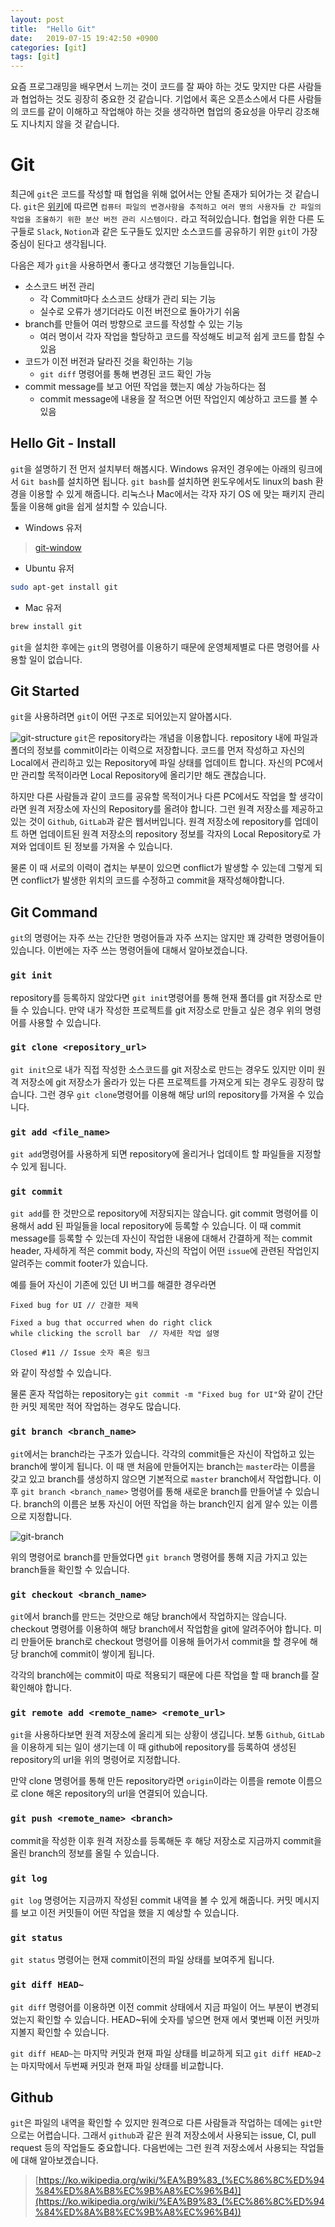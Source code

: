 ```yaml
---
layout: post
title:  "Hello Git"
date:   2019-07-15 19:42:50 +0900
categories: [git]
tags: [git]
---
```



요즘 프로그래밍을 배우면서 느끼는 것이 코드를 잘 짜야 하는 것도 맞지만 
다른 사람들과 협업하는 것도 굉장히 중요한 것 같습니다. 기업에서 혹은
오픈소스에서 다른 사람들의 코드를 같이 이해하고 작업해야 하는 것을
생각하면 협업의 중요성을 아무리 강조해도 지나치지 않을 것 같습니다.

# Git

최근에 `git`은 코드를 작성할 때 협업을 위해 없어서는 안될 존재가
되어가는 것 같습니다. `git`은 [위키][git-wiki]에 따르면
`컴퓨터 파일의 변경사항을 추적하고 여러 명의 사용자들 간 파일의 
작업을 조율하기 위한 분산 버전 관리 시스템이다.` 라고 적혀있습니다.
협업을 위한 다른 도구들로 `Slack`, `Notion`과 같은 도구들도 있지만
소스코드를 공유하기 위한 `git`이 가장 중심이 된다고 생각됩니다.

다음은 제가 `git`을 사용하면서 좋다고 생각했던 기능들입니다.
* 소스코드 버전 관리
    * 각 Commit마다 소스코드 상태가 관리 되는 기능
    * 실수로 오류가 생기더라도 이전 버전으로 돌아가기 쉬움
* branch를 만들어 여러 방향으로 코드를 작성할 수 있는 기능
    * 여러 명이서 각자 작업을 할당하고 코드를 작성해도 비교적 쉽게 코드를 합칠 수 있음
* 코드가 이전 버전과 달라진 것을 확인하는 기능
    * `git diff` 명령어를 통해 변경된 코드 확인 가능
* commit message를 보고 어떤 작업을 했는지 예상 가능하다는 점
    * commit message에 내용을 잘 적으면 어떤 작업인지 예상하고 코드를 볼 수 있음

## Hello Git - Install

`git`을 설명하기 전 먼저 설치부터 해봅시다. Windows 유저인 경우에는 아래의 링크에서 `Git bash`를 설치하면 됩니다. `git bash`를 설치하면 윈도우에서도 linux의 bash 환경을 이용할 수 있게 해줍니다. 리눅스나 Mac에서는 각자 자기 OS 에 맞는 패키지 관리 툴을 이용해 git을 쉽게 설치할 수 있습니다.
* Windows 유저
> [git-window][git-window]

* Ubuntu 유저
```bash
sudo apt-get install git
```
* Mac 유저
```bash
brew install git
```

`git`을 설치한 후에는 `git`의 명령어를 이용하기 때문에 운영체제별로 다른 명령어를 사용할 일이 없습니다.

## Git Started
`git`을 사용하려면 `git`이 어떤 구조로 되어있는지 알아봅시다.

![git-structure](/files/git-structure.png)
`git`은 repository라는 개념을 이용합니다. repository 내에 파일과 
폴더의 정보를 commit이라는 이력으로 저장합니다. 코드를 먼저 작성하고
자신의 Local에서 관리하고 있는 Repository에 파일 상태를 업데이트 합니다.
자신의 PC에서만 관리할 목적이라면 Local Repository에 올리기만 해도 괜찮습니다. 

하지만 다른 사람들과 같이 코드를 공유할 목적이거나 다른 PC에서도 작업을
할 생각이라면 원격 저장소에 자신의 Repository를 올려야 합니다.
그런 원격 저장소를 제공하고 있는 것이 `Github`, `GitLab`과 같은 웹서버입니다.
원격 저장소에 repository를 업데이트 하면 업데이트된 원격 저장소의 repository
정보를 각자의 Local Repository로 가져와 업데이트 된 정보를 가져올 수 있습니다.

물론 이 때 서로의 이력이 겹치는 부분이 있으면 conflict가 발생할 수 있는데
그렇게 되면 conflict가 발생한 위치의 코드를 수정하고 commit을 재작성해야합니다.

## Git Command

`git`의 명령어는 자주 쓰는 간단한 명령어들과 자주 쓰지는 않지만 꽤 강력한
명령어들이 있습니다. 이번에는 자주 쓰는 명령어들에 대해서 알아보겠습니다.

### `git init`
repository를 등록하지 않았다면 `git init`명령어를 통해 현재 폴더를 git
저장소로 만들 수 있습니다. 만약 내가 작성한 프로젝트를 git 저장소로
만들고 싶은 경우 위의 명령어를 사용할 수 있습니다.

### `git clone <repository_url>`
`git init`으로 내가 직접 작성한 소스코드를 git 저장소로 만드는 경우도 있지만
이미 원격 저장소에 git 저장소가 올라가 있는 다른 프로젝트를 가져오게 되는
경우도 굉장히 많습니다. 그런 경우 `git clone`명령어를 이용해 해당 url의
repository를 가져올 수 있습니다.

### `git add <file_name>`   
`git add`명령어를 사용하게 되면 repository에 올리거나 업데이트 할 파일들을
지정할 수 있게 됩니다.

### `git commit`
`git add`를 한 것만으로 repository에 저장되지는 않습니다. git commit
명령어를 이용해서 add 된 파일들을 local repository에 등록할 수 있습니다.
이 때 commit message를 등록할 수 있는데 자신이 작업한 내용에 대해서
간결하게 적는 commit header, 자세하게 적은 commit body, 자신의 작업이
어떤 `issue`에 관련된 작업인지 알려주는 commit footer가 있습니다.

예를 들어 자신이 기존에 있던 UI 버그를 해결한 경우라면
```git
Fixed bug for UI // 간결한 제목
  
Fixed a bug that occurred when do right click
while clicking the scroll bar  // 자세한 작업 설명

Closed #11 // Issue 숫자 혹은 링크
```
와 같이 작성할 수 있습니다.

물론 혼자 작업하는 repository는 `git commit -m "Fixed bug for UI"`와 같이
간단한 커밋 제목만 적어 작업하는 경우도 많습니다.

### `git branch <branch_name>`
`git`에서는 branch라는 구조가 있습니다. 각각의 commit들은 자신이 작업하고 있는
branch에 쌓이게 됩니다. 이 때 맨 처음에 만들어지는 branch는 `master`라는
이름을 갖고 있고 branch를 생성하지 않으면 기본적으로 `master` branch에서
작업합니다. 이 후 `git branch <branch_name>` 명령어를 통해 새로운 branch를
만들어낼 수 있습니다. branch의 이름은 보통 자신이 어떤 작업을 하는 branch인지
쉽게 알수 있는 이름으로 지정합니다.

![git-branch](/files/git-branch.png)

위의 명령어로 branch를 만들었다면 `git branch` 명령어를 통해 지금 가지고 있는
branch들을 확인할 수 있습니다.

### `git checkout <branch_name>`
`git`에서 branch를 만드는 것만으로 해당 branch에서 작업하지는 않습니다.
checkout 명령어를 이용하여 해당 branch에서 작업함을 git에 알려주어야 합니다.
미리 만들어둔 branch로 checkout 명령어를 이용해 들어가서 commit을 할 경우에
해당 branch에 commit이 쌓이게 됩니다.

각각의 branch에는 commit이 따로 적용되기 때문에 다른 작업을 할 때 branch를
잘 확인해야 합니다.

### `git remote add <remote_name> <remote_url>`
`git`을 사용하다보면 원격 저장소에 올리게 되는 상황이 생깁니다. 보통 `Github`,
`GitLab`을 이용하게 되는 일이 생기는데 이 때 github에 repository를 등록하여
생성된 repository의 url을 위의 명령어로 지정합니다.

만약 clone 명령어를 통해 만든 repository라면 `origin`이라는 이름을 remote
이름으로 clone 해온 repository의 url을 연결되어 있습니다.

### `git push <remote_name> <branch>`
commit을 작성한 이후 원격 저장소를 등록해둔 후 해당 저장소로 지금까지 commit을
올린 branch의 정보를 올릴 수 있습니다.

### `git log`
`git log` 명령어는 지금까지 작성된 commit 내역을 볼 수 있게 해줍니다.
커밋 메시지를 보고 이전 커밋들이 어떤 작업을 했을 지 예상할 수 있습니다.

### `git status`
`git status` 명령어는 현재 commit이전의 파일 상태를 보여주게 됩니다.

### `git diff HEAD~`
`git diff` 명령어를 이용하면 이전 commit 상태에서 지금 파일이 어느 부분이
변경되었는지 확인할 수 있습니다. HEAD~뒤에 숫자를 넣으면 현재 에서 몇번째
이전 커밋까지볼지 확인할 수 있습니다. 

`git diff HEAD~`는 마지막 커밋과 현재 파일 상태를 비교하게 되고
`git diff HEAD~2`는 마지막에서 두번째 커밋과 현재 파일 상태를 비교합니다.

## Github
`git`은 파일의 내역을 확인할 수 있지만 원격으로 다른 사람들과 작업하는 데에는
`git`만으로는 어렵습니다. 그래서 `github`과 같은 원격 저장소에서 사용되는
issue, CI, pull request 등의 작업들도 중요합니다. 다음번에는 그런 원격 저장소에서 
사용되는 작업들에 대해 알아보겠습니다.

> [https://ko.wikipedia.org/wiki/%EA%B9%83_(%EC%86%8C%ED%94%84%ED%8A%B8%EC%9B%A8%EC%96%B4)](https://ko.wikipedia.org/wiki/%EA%B9%83_(%EC%86%8C%ED%94%84%ED%8A%B8%EC%9B%A8%EC%96%B4))

[git-window]: https://gitforwindows.org/
[git-wiki]: https://ko.wikipedia.org/wiki/%EA%B9%83_(%EC%86%8C%ED%94%84%ED%8A%B8%EC%9B%A8%EC%96%B4)